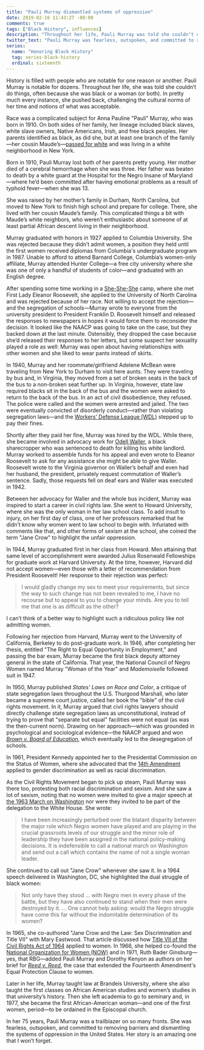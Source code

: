 ```yaml
---
title: "Pauli Murray dismantled systems of oppression"
date: 2019-02-16 11:43:27 -08:00
comments: true
tags: ["Black History", influences]
description: "Throughout her life, Pauli Murray was told she couldn’t do things, often because she was black or a woman (or both). In pretty much every instance, she pushed back, challenging the cultural norms of her time and notions of what was acceptable."
twitter_text: "Pauli Murray was fearless, outspoken, and committed to removing barriers and dismantling the systems of oppression in the United States"
series:
  name: "Honoring Black History"
  tag: series-black-history
  ordinal: sixteenth
---
```


History is filled with people who are notable for one reason or another. Pauli Murray is notable for dozens. Throughout her life, she was told she couldn’t do things, often because she was black or a woman (or both). In pretty much every instance, she pushed back, challenging the cultural norms of her time and notions of what was acceptable.

<!-- more -->

Race was a complicated subject for Anna Pauline "Pauli" Murray, who was born in 1910. On both sides of her family, her lineage included black slaves, white slave owners, Native Americans, Irish, and free black peoples. Her parents identified as black, as did she, but at least one branch of the family—her cousin Maude’s—[passed for white](https://wikipedia.org/wiki/Passing_(racial_identity)) and was living in a white neighborhood in New York.

Born in 1910, Pauli Murray lost both of her parents pretty young. Her mother died of a cerebral hemorrhage when she was three. Her father was beaten to death by a white guard at the Hospital for the Negro Insane of Maryland—where he’d been committed after having emotional problems as a result of typhoid fever—when she was 13.

She was raised by her mother’s family in Durham, North Carolina, but moved to New York to finish high school and prepare for college. There, she lived with her cousin Maude’s family. This complicated things a bit with Maude’s white neighbors, who weren’t enthusiastic about someone of at least partial African descent living in their neighborhood.

Murray graduated with honors in 1927 applied to Columbia University. She was rejected because they didn’t admit women, a position they held until the first women received diplomas from Columbia's undergraduate program in 1987. Unable to afford to attend Barnard College, Columbia’s women-only affiliate, Murray attended Hunter College—a free city university where she was one of only a handful of students of color—and graduated with an English degree.

After spending some time working in a [She-She-She](https://wikipedia.org/wiki/She-She-She_Camps) camp, where she met First Lady Eleanor Roosevelt, she applied to the University of North Carolina and was rejected because of her race. Not willing to accept the rejection—and the segregation of schools—Murray wrote to everyone from the university president to President Franklin D. Roosevelt himself and released the responses to newspapers in hopes it would force them to reconsider the decision. It looked like the NAACP was going to take on the case, but they backed down at the last minute. Ostensibly, they dropped the case because she’d released their responses to her letters, but some suspect her sexuality played a role as well: Murray was open about having relationships with other women and she liked to wear pants instead of skirts.

In 1940, Murray and her roommate/girlfriend Adelene McBean were traveling from New York to Durham to visit here aunts. They were traveling by bus and, in Virginia, they moved from a set of broken seats in the back of the bus to a non-broken seat further up. In Virginia, however, state law required blacks sit in the back of the bus and the women were asked to return to the back of the bus. In an act of civil disobedience, they refused. The police were called and the women were arrested and jailed. The two were eventually convicted of disorderly conduct—rather than violating segregation laws—and the [Workers’ Defense League (WDL)](https://wikipedia.org/wiki/Workers%27_Defense_League) stepped up to pay their fines.

Shortly after they paid her fine, Murray was hired by the WDL. While there, she became involved in advocacy work for [Odell Waller](https://en.wikipedia.org/wiki/Odell_Waller), a black sharecropper who was sentenced to death for killing his white landlord. Murray worked to assemble funds for his appeal and even wrote to Eleanor Roosevelt to ask for any assistance she might be able to give Waller. Roosevelt wrote to the Virginia governor on Waller’s behalf and even had her husband, the president, privately request commutation of Waller’s sentence. Sadly, those requests fell on deaf ears and Waller was executed in 1942.

Between her advocacy for Waller and the whole bus incident, Murray was inspired to start a career in civil rights law. She went to Howard University, where she was the only woman in her law school class. To add insult to injury, on her first day of class, one of her professors remarked that he didn’t know why women went to law school to begin with. Infuriated with comments like that, and other forms of sexism at the school, she coined the term "Jane Crow" to highlight the unfair oppression.

In 1944, Murray graduated first in her class from Howard. Men attaining that same level of accomplishment were awarded Julius Rosenwald Fellowships for graduate work at Harvard University. At the time, however, Harvard did not accept women—even those with a letter of recommendation from President Roosevelt! Her response to their rejection was perfect:

> I would gladly change my sex to meet your requirements, but since the way to such change has not been revealed to me, I have no recourse but to appeal to you to change your minds. Are you to tell me that one is as difficult as the other?

I can’t think of a better way to highlight such a ridiculous policy like not admitting women.

Following her rejection from Harvard, Murray went to the University of California, Berkeley to do post-graduate work. In 1946, after completing her thesis, entitled "The Right to Equal Opportunity in Employment," and passing the bar exam, Murray became the first black deputy attorney general in the state of California. That year, the National Council of Negro Women named Murray "Woman of the Year" and <cite>Mademoiselle</cite> followed suit in 1947.

In 1950, Murray published <cite>States' Laws on Race and Color</cite>, a critique of state segregation laws throughout the U.S. Thurgood Marshall, who later became a supreme court justice, called her book the "bible" of the civil rights movement. In it, Murray argued that civil rights lawyers should directly challenge state segregation laws as unconstitutional, instead of trying to prove that "separate but equal" facilities were not equal (as was the then-current norm). Drawing on her approach—which was grounded in psychological and sociological evidence—the NAACP argued and won [<cite>Brown v. Board of Education</cite>](https://wikipedia.org/wiki/Brown_v._Board_of_Education_of_Topeka), which eventually led to the desegregation of schools.

In 1961, President Kennedy appointed her to the Presidential Commission on the Status of Women, where she advocated that the [14th Amendment](https://wikipedia.org/wiki/Fourteenth_Amendment_to_the_United_States_Constitution) applied to gender discrimination as well as racial discrimination.

As the Civil Rights Movement began to pick up steam, Pauli Murray was there too, protesting both racial discrimination and sexism. And she saw a lot of sexism, noting that no women were invited to give a major speech at [the 1963 March on Washington](https://wikipedia.org/wiki/March_on_Washington) nor were they invited to be part of the delegation to the White House. She wrote:

> I have been increasingly perturbed over the blatant disparity between the major role which Negro women have played and are playing in the crucial grassroots levels of our struggle and the minor role of leadership they have been assigned in the national policy-making decisions. It is indefensible to call a national march on Washington and send out a call which contains the name of not a single woman leader.

She continued to call out "Jane Crow" whenever she saw it. In a 1964 speech delivered in Washington, DC, she highlighted the dual struggle of black women:

> Not only have they stood … with Negro men in every phase of the battle, but they have also continued to stand when their men were destroyed by it. … One cannot help asking: would the Negro struggle have come this far without the indomitable determination of its women?

In 1965, she co-authored "Jane Crow and the Law: Sex Discrimination and Title VII" with Mary Eastwood. That article discussed how [Title VII of the Civil Rights Act of 1964](https://wikipedia.org/wiki/Title_VII) applied to women. In 1966, she helped co-found the [National Organization for Women (NOW)](https://wikipedia.org/wiki/National_Organization_for_Women) and in 1971, Ruth Bader Ginsburg—yes, that RBG—added Pauli Murray and Dorothy Kenyon as authors on her brief for [<cite>Reed v. Reed</cite>](https://wikipedia.org/wiki/Reed_v._Reed), the case that extended the Fourteenth Amendment's Equal Protection Clause to women.

Later in her life, Murray taught law at Brandeis University, where she also taught the first classes on African American studies and women’s studies in that university’s history. Then she left academia to go to seminary and, in 1977, she became the first African-American woman—and one of the first women, period—to be ordained in the Episcopal church.

In her 75 years, Pauli Murray was a trailblazer on so many fronts. She was fearless, outspoken, and committed to removing barriers and dismantling the systems of oppression in the United States. Her story is an amazing one that I won’t forget.